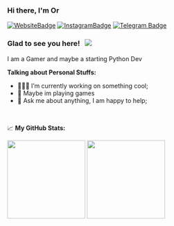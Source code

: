 ### Hi there, I'm Or

[![WebsiteBadge](https://img.shields.io/badge/Website-3b5998?style=flat-square&logo=google-chrome&logoColor=white)](https://gkassym.netlify.app) [![InstagramBadge](https://img.shields.io/badge/-Instagram-e4405f?style=flat-square&logo=Instagram&logoColor=white)](https://instagram.com/icdmkg/) [![Telegram Badge](https://img.shields.io/badge/-Telegram-0088cc?style=flat-square&logo=Telegram&logoColor=white)](https://t.me/icdmkg)

### Glad to see you here! &nbsp; ![](https://visitor-badge.glitch.me/badge?page_id=icdmkg2.icdmkg)

I am a Gamer and maybe a starting Python Dev

**Talking about Personal Stuffs:**

- 👨🏻‍💻 I’m currently working on something cool;
- 🚀 Maybe im playing games
- 💬 Ask me about anything, I am happy to help;

</br>


📈 **My GitHub Stats:**

<p>
  <img height="180em" src="https://github-readme-stats.vercel.app/api/top-langs/?username=icdmkg2&exclude_repo=KNN-Image-Classification&show_icons=true hide_border=true& layout=compact&langs_count=8"/>
<img height="180em" src="https://github-readme-stats.vercel.app/api?username=icdmkg2&show_icons=true&hide_border=true&&count_private=true&include_all_commits=true" />
</p>





